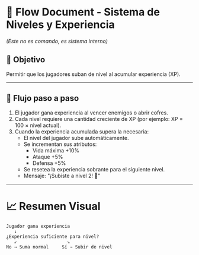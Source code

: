 # 📄 **Flow Document - Sistema de Niveles y Experiencia**

_(Este no es comando, es sistema interno)_

## 🎯 **Objetivo**

Permitir que los jugadores suban de nivel al acumular experiencia (XP).

---

## 🧭 **Flujo paso a paso**

1. El jugador gana experiencia al vencer enemigos o abrir cofres.
2. Cada nivel requiere una cantidad creciente de XP (por ejemplo: XP = 100 × nivel actual).
3. Cuando la experiencia acumulada supera la necesaria:
   - El nivel del jugador sube automáticamente.
   - Se incrementan sus atributos:
     - Vida máxima +10%
     - Ataque +5%
     - Defensa +5%
   - Se resetea la experiencia sobrante para el siguiente nivel.
   - Mensaje: "¡Subiste a nivel 2! 🎉"

---

# 📈 **Resumen Visual**

```
Jugador gana experiencia
   ↓
¿Experiencia suficiente para nivel?
   ↙️                   ↘️
No → Suma normal     Sí → Subir de nivel
```
